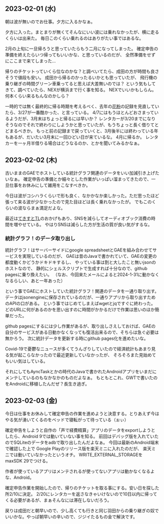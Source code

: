 ## 2023-02-01 (水)

朝は波が無いのでお仕事。夕方に入るかなぁ。

夕方に入った。まとまりが無くてそんなにいい波には乗れなかったが、横に走るくらいは出来た。
毎日このくらい乗れるのはありがたい事ではあるな。

2月の上旬に一旦帰ろうと思っていたらもう二月になってしまった。
確定申告の準備を終えたらいつ帰ってもいいかな、と思っているのだが、
全然準備をせずにここまで来てしまった…

帰りのチケットっていくら位なのかな？と調べいてたら、成田の方が時間も良さそうで値段も安い。
成田から帰るのかったるいかとも思っていたが、
飛行機の乗り継ぎの時間グリーン車乗ってると思えば大差無いのでは？
という気もしてきて、調べていたら、NEXが横浜まで行く事を知る。
NEXでいいかもしらん。
何本くらい来るもんなのかしら？

一時的では無く最終的に帰る時期を考えるべく、去年の[花粉](花粉.md)の記録を見直していたら、3/27が一番酷かった、と言っている。
4/7にはもうほとんどおさまっているようだが、3月末はちょっと帰るには早いか？
レンタカーが3/20までになりそうなのでそれで終わりにしようかと思っていたが、もうちょっと長く借りてとどまるべきか。
もっと前の記録まで戻っていくと、3月後半には終わっている年もあるが、だいたい3月末に一回ひどい日が来ているな。
4月に帰るか。
レンタカーを一ヶ月半借りる場合はどうなるのか、とかを聞いてみるかなぁ。

## 2023-02-02 (木)

古いままのGAEでホストしている統計グラフ関連のデータをいい加減引き上げたいなぁ。
確定申告の準備とか細々とした作業がいっぱい溜まってきたので、一旦仕事をお休みにして雑用をこなすべきか。

今日は波がコシハラくらいで形も良く、なかかなか楽しかった。ただ思ったほど張って来る波が少なかったので見た目ほどは長く乗れなかったが。
でもこのくらいの波ならまぁ満足だよな。

最近は[てきすとTL](てきすとTL.md)のおかげもあり、SNSを減らしてオーディオブック消費の時間を増やせている。
やはりSNSは減らした方が生活の質が良い気がするな。

### 統計グラフ！のデータ取り出し

統計グラフ！はサーバーサイドにgoogle spreadsheetとGAEを組み合わせてサービスを実現しているのだが、
GAEは昔のJavaで書かれていて、GAEの変更の都度動くかどうかドキドキするし、
やっている事は割と大したこと無いjsonのホストなので、
静的にシェルスクリプトで生成すれば十分なので、github pagesに乗り換えたい。
（なお、今回来たメールによると2024-1-31に動かなくなるらしい、あと一年あった）

という事でGAEにホストしていた統計グラフ！関連のデータを一通り取り出す。
データはjsonengineに保存されているのだが、一通りアプリから取り出すためのAPIの口がある。
という事ではじめてしまえばwgetとjqですぐに終わった。どのURLに何があるのかを思い出すのに時間がかかるだけで作業は思いのほか簡単だった。

github pagesにするには少し作業があるが、取り出しさえしておけば、GAEの自分のサービスがある日動かなくなっても復活出来るので、そちらは急ぐ必要は無かろう。
次に統計データを更新する時にgithub pages化を進めたいな。

Covid-19で憂鬱なニュースが多くてうんざりしていたので経済統計もあまり見る気が起こらなかったので最近更新していなかったが、
そろそろまた見始めてもいい気はしている。

それにしてもAyncTaskとかの時代のJavaで書かれたAndroidアプリをいまだにメンテしているのもなかなかのものだよなぁ。
もともとこれ、GWTで書いたのをAndroidに移植したんだぜ？長生き過ぎ。

## 2023-02-03 (金)

今日は仕事をお休みして確定申告の作業を進めようと決意する。とりあえず今はやる気が湧いてくるのをベッドで寝転がって待っている（ぉぃ）

確定申告をしようと自作の「声で経費精算」アプリのデータをexportしようとしたら、Android 9では動いていない事を知る。
前回はデバッグ版を入れていたのでSQLiteのデータをadbで取り出したんだよなぁ。
今回は最新のAndroid端末で確認した上で Google Playのリリース版を楽天ミニに入れたのだが、
楽天ミニでは動いていなかったというオチ。
WRITE_EXTERNAL_STORAGEをmaxSDK 29でつける。

作者が使っているアプリはメンテされるが使ってないアプリは動かなくなるよな、Android。

確定申告作業を開始したので、帰りのチケットを取る事にする。安い日を探した所2/10に決定。
2/20にレンタカーを返さなきゃいけないので10日以内に帰ってくる必要があるが、まぁそんなには滞在しないだろう。

戻りは成田だと朝早いので、少し高くても行きと同じ羽田からの乗り継ぎの奴でいいかな。やっぱ朝早いの辛いので、ジジイたるもの金で解決です。